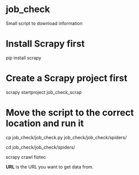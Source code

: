 # job_check
Small script to download information

# Install Scrapy first 
pip install scrapy

# Create a Scrapy project first 
scrapy startproject job_check_scrap

# Move the script to the correct location and run it
cp job_check/job_check.py job_check/job_check/spiders/

cd job_check/job_check/spiders/

scrapy crawl fiotec <URL>



**URL** is the URL you want to get data from.
